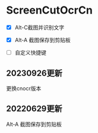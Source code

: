 # ScreenCutOcrCn

- [x] Alt-C截图并识别文字

- [x] Alt-A 截图保存到剪贴板

- [ ] 自定义快捷键

## 20230926更新
更换cnocr版本

## 20220629更新

Alt-A 截图保存到剪贴板